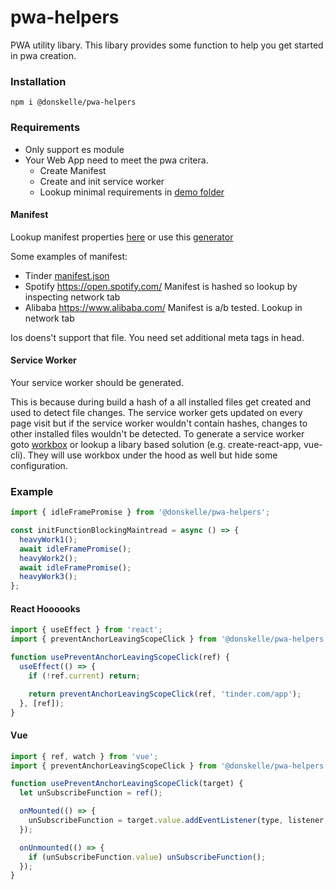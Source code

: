 # pwa-helpers

PWA utility libary. This libary provides some function to help you get started in pwa creation.

### Installation

```
npm i @donskelle/pwa-helpers
```

### Requirements

- Only support es module
- Your Web App need to meet the pwa critera.
  - Create Manifest
  - Create and init service worker
  - Lookup minimal requirements in [demo folder](https://github.com/Donskelle/pwa-helpers/tree/master/demo)

#### Manifest

Lookup manifest properties [here](https://developer.mozilla.org/en-US/docs/Web/Manifest) or use this [generator](https://app-manifest.firebaseapp.com/)

Some examples of manifest:

- Tinder [manifest.json](https://tinder.com/manifest.json)
- Spotify https://open.spotify.com/ Manifest is hashed so lookup by inspecting network tab
- Alibaba https://www.alibaba.com/ Manifest is a/b tested. Lookup in network tab

Ios doens't support that file. You need set additional meta tags in head.

#### Service Worker

Your service worker should be generated.

This is because during build a hash of a all installed files get created and used to detect file changes.
The service worker gets updated on every page visit but if the service worker wouldn't contain hashes, changes to other installed files wouldn't be detected.
To generate a service worker goto [workbox](https://developers.google.com/web/tools/workbox) or lookup a libary based solution (e.g. create-react-app, vue-cli).
They will use workbox under the hood as well but hide some configuration.

### Example

```javascript
import { idleFramePromise } from '@donskelle/pwa-helpers';

const initFunctionBlockingMaintread = async () => {
  heavyWork1();
  await idleFramePromise();
  heavyWork2();
  await idleFramePromise();
  heavyWork3();
};
```

#### React Hoooooks

```javascript
import { useEffect } from 'react';
import { preventAnchorLeavingScopeClick } from '@donskelle/pwa-helpers';

function usePreventAnchorLeavingScopeClick(ref) {
  useEffect(() => {
    if (!ref.current) return;

    return preventAnchorLeavingScopeClick(ref, 'tinder.com/app');
  }, [ref]);
}
```

#### Vue

```javascript
import { ref, watch } from 'vue';
import { preventAnchorLeavingScopeClick } from '@donskelle/pwa-helpers';

function usePreventAnchorLeavingScopeClick(target) {
  let unSubscribeFunction = ref();

  onMounted(() => {
    unSubscribeFunction = target.value.addEventListener(type, listener, options);
  });

  onUnmounted(() => {
    if (unSubscribeFunction.value) unSubscribeFunction();
  });
}
```
